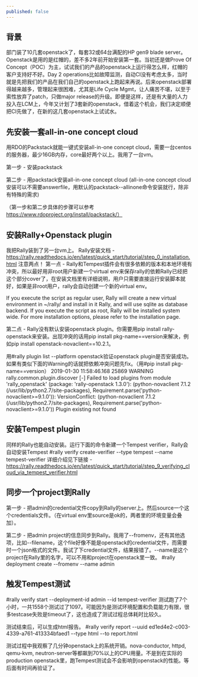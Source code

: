 ```yaml
---
published: false
---
```

## 背景
部门装了10几套openstack了，每套32或64台满配的HP gen9 blade server。Openstack是用的是红帽的，差不多2年前开始安装第一套。当初还是做Prove Of Concept（POC）为主，试试我们的产品的openstack上运行得怎么样，红帽的客户支持好不好。Day 2 operations比如故障监测，自动CI没有考虑太多，当时就是先把我们的产品在我们自己的openstack上跑起来再说。后来openstack部署得越来越多，管理起来很困难，尤其是Life Cycle Mgmt，让人痛苦不堪，以至于索性放弃了patch，只做major release的升级。即便是这样，还是有大量的人力投入在LCM上，今年又计划了3套新的openstack，借着这个机会，我们决定顺便把CI先做了，在新的这几套openstack上试试水。

## 先安装一套all-in-one concept cloud
用RDO的Packstack就能一键式安装all-in-one concept cloud，需要一台centos的服务器，最少16GB内存，core最好两个以上。我用了一台vm。

第一步 - 安装packstack

第二步 - 用packstack安装all-in-one concept cloud (all-in-one concept cloud 安装可以不需要answerfile，用默认的packstack--allinone命令安装就行，除非有特殊的需求)

（第一步和第二步具体的步骤可以参考 https://www.rdoproject.org/install/packstack/）

## 安装Rally+Openstack plugin
我把Rally装到了另一台vm上。
Rally安装文档 - https://rally.readthedocs.io/en/latest/quick_start/tutorial/step_0_installation.html
注意两点！
第一点 - Rally和Tempest插件会有很多依赖的版本和本地环境有冲突，所以最好用非root用户新建一个virtual env来保存rally的依赖Rally已经把这个部分cover了，在安装文档里有详细说明，用户只需要直接运行安装脚本就好，如果是非root用户，rally会自动创建一个新的virtual env。

If you execute the script as regular user, Rally will create a new virtual environment in ~/rally/ and install in it Rally, and will use sqlite as database backend. If you execute the script as root, Rally will be installed system wide. For more installation options, please refer to the installation page.



第二点 - Rally没有默认安装openstack plugin。你需要用pip install rally-openstack来安装。出现冲突的话用pip install pkg-name==version来解决，例如pip install openstack-novaclient==10.2.1。

用#rally plugin list --platform openstack验证openstack plugin是否安装成功。
如果有类似下面的Warning的话就把依赖冲突问题先fix。（用#pip install pkg-name==version）
2019-01-30 11:58:46.168 25869 WARNING rally.common.plugin.discover [-]   Failed to load plugins from module 'rally_openstack' (package: 'rally-openstack 1.3.0'): (python-novaclient 7.1.2 (/usr/lib/python2.7/site-packages), Requirement.parse('python-novaclient>=9.1.0')): VersionConflict: (python-novaclient 7.1.2 (/usr/lib/python2.7/site-packages), Requirement.parse('python-novaclient>=9.1.0'))
Plugin existing not found

## 安装Tempest plugin
同样的Rally也能自动安装。运行下面的命令新建一个Tempest verifier，Rally会自动安装Tempest
#rally verify create-verifier --type tempest --name tempest-verifier
详细介绍见下链接 - 
https://rally.readthedocs.io/en/latest/quick_start/tutorial/step_9_verifying_cloud_via_tempest_verifier.html

## 同步一个project到Rally
第一步 - 把admin的credential文件copy到Rally的server上。然后source一个这个credentials文件。（在virtual env里source是ok的，两者里的环境变量会叠加）。


第二步 - 把admin project的信息同步到Rally。我用了--fromenv，还有其他选项，比如--filename，这个file好像不能是openstack的credential文件，而需要时一个json格式的文件。我试了下credential文件，结果报错了。--name是这个project在Rally里的名字，可以不用和project在openstack里一致。
#rally deployment create --fromenv --name admin

## 触发Tempest测试
#rally verify start --deployment-id admin --id tempest-verifier
测试跑了7个小时，一共1558个测试过了1097。可能因为是测试环境配置和负载能力有限，很多testcase失败是timeout了，这也造成了测试过程总体耗时比较久。

测试结束后，可以生成html报告。
#rally verify report --uuid ed1ed4e2-c003-4339-a761-413334bfaed1 --type html --to report.html


测试过程中我观察了几分钟openstack上的系统开销。nova-conductor, httpd, qemu-kvm, neutron-server等都飙到70%以上的CPU用量。不是到在实际的production openstack里，跑Tempest测试会不会影响到openstack的性能。等后面有时间再验证了。
